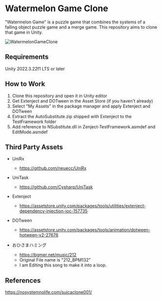 # Watermelon Game Clone

"Watermelon Game" is a puzzle game that combines the systems of a falling object puzzle game and a merge game.
This repository aims to clone that game in Unity.

![WatermelonGameClone](https://github.com/user-attachments/assets/9fac8743-cc80-443a-9c88-c53c01932522)

## Requirements

Unity 2022.3.22f1 LTS or later

## How to Work

1. Clone this repository and open it in Unity editor
2. Get Extenject and DOTween in the Asset Store (if you haven't already)
3. Select "My Assets" in the package manager and apply Extenject and DOTween
4. Extract the AutoSubstitute.zip shipped with Extenject to the TestFramework folder
5. Add reference to NSubstitute.dll in Zenject-TestFramework.asmdef and EditMode.asmdef

## Third Party Assets

- UniRx
  - <https://github.com/neuecc/UniRx>

- UniTask
  - <https://github.com/Cysharp/UniTask>

- Extenject
  - <https://assetstore.unity.com/packages/tools/utilities/extenject-dependency-injection-ioc-157735>

- DOTween
  - <https://assetstore.unity.com/packages/tools/animation/dotween-hotween-v2-27676>

- おひさまハミング
  - <https://bgmer.net/music/212>
  - Original File name is "212_BPM132"
  - I am Editing this song to make it into a loop.

## References

<https://nosystemnolife.com/suicaclone001/>
